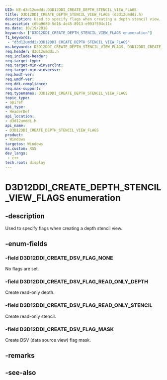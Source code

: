 ```yaml
---
UID: NE:d3d12umddi.D3D12DDI_CREATE_DEPTH_STENCIL_VIEW_FLAGS
title: D3D12DDI_CREATE_DEPTH_STENCIL_VIEW_FLAGS (d3d12umddi.h)
description: Used to specify flags when creating a depth stencil view.
ms.assetid: c6ba9680-5d16-4e45-8913-e993f594c11c
ms.date: 10/19/2018
keywords: ["D3D12DDI_CREATE_DEPTH_STENCIL_VIEW_FLAGS enumeration"]
f1_keywords:
 - "d3d12umddi/D3D12DDI_CREATE_DEPTH_STENCIL_VIEW_FLAGS"
ms.keywords: D3D12DDI_CREATE_DEPTH_STENCIL_VIEW_FLAGS, D3D12DDI_CREATE_DEPTH_STENCIL_VIEW_FLAGS, 
req.header: d3d12umddi.h
req.include-header:
req.target-type:
req.target-min-winverclnt:
req.target-min-winversvr:
req.kmdf-ver:
req.umdf-ver:
req.ddi-compliance:
req.max-support:
req.typenames: D3D12DDI_CREATE_DEPTH_STENCIL_VIEW_FLAGS
topic_type: 
- apiref
api_type: 
- HeaderDef
api_location: 
- d3d12umddi.h
api_name: 
- D3D12DDI_CREATE_DEPTH_STENCIL_VIEW_FLAGS
product:
- Windows
targetos: Windows
ms.custom: RS5
dev_langs:
 - c++
tech.root: display
---
```


# D3D12DDI_CREATE_DEPTH_STENCIL_VIEW_FLAGS enumeration

## -description

Used to specify flags when creating a depth stencil view.

## -enum-fields

### -field D3D12DDI_CREATE_DSV_FLAG_NONE

No flags are set.

### -field D3D12DDI_CREATE_DSV_FLAG_READ_ONLY_DEPTH

Create read-only depth.

### -field D3D12DDI_CREATE_DSV_FLAG_READ_ONLY_STENCIL

Create read-only stencil.

### -field D3D12DDI_CREATE_DSV_FLAG_MASK

Create DSV (data source view) flag mask.

## -remarks

## -see-also
